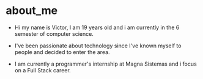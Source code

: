 # about_me

- Hi my name is Victor, I am 19 years old and i am currently in the 6 semester of computer science.

- I've been passionate about technology since I've known myself to people and decided to enter the area.

- I am currently a programmer's internship at Magna Sistemas and i focus on a Full Stack career.
